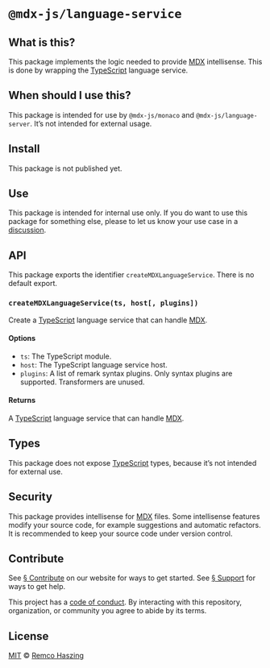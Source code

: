# `@mdx-js/language-service`

## What is this?

This package implements the logic needed to provide [MDX][] intellisense.
This is done by wrapping the [TypeScript][] language service.

## When should I use this?

This package is intended for use by `@mdx-js/monaco` and `@mdx-js/language-server`.
It’s not intended for external usage.

## Install

This package is not published yet.

## Use

This package is intended for internal use only.
If you do want to use this package for something else, please to let us know
your use case in a [discussion][].

## API

This package exports the identifier `createMDXLanguageService`.
There is no default export.

### `createMDXLanguageService(ts, host[, plugins])`

Create a [TypeScript][] language service that can handle [MDX][].

#### Options

*   `ts`: The TypeScript module.
*   `host`: The TypeScript language service host.
*   `plugins`: A list of remark syntax plugins.
    Only syntax plugins are supported.
    Transformers are unused.

#### Returns

A [TypeScript][] language service that can handle [MDX][].

## Types

This package does not expose [TypeScript][] types, because it’s not intended for
external use.

## Security

This package provides intellisense for [MDX][] files.
Some intellisense features modify your source code, for example suggestions and
automatic refactors.
It is recommended to keep your source code under version control.

## Contribute

See [§ Contribute][contribute] on our website for ways to get started.
See [§ Support][support] for ways to get help.

This project has a [code of conduct][].
By interacting with this repository, organization, or community you agree to
abide by its terms.

## License

[MIT][] © [Remco Haszing][author]

[author]: https://github.com/remcohaszing

[code of conduct]: https://github.com/mdx-js/.github/blob/main/code-of-conduct.md

[contribute]: https://mdxjs.com/community/contribute/

[discussion]: https://github.com/orgs/mdx-js/discussions

[mdx]: https://mdxjs.com

[mit]: LICENSE

[support]: https://mdxjs.com/community/support/

[typescript]: https://typescriptlang.org
